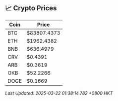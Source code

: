 ## 📈 Crypto Prices

| Coin | Price |
| ---- | ----- |
| BTC | $83807.4373 |
| ETH | $1962.4382 |
| BNB | $636.4979 |
| CRV | $0.4391 |
| ARB | $0.3619 |
| OKB | $52.2266 |
| DOGE | $0.1669 |

_Last Updated: 2025-03-22 01:38:14.782 +0800 HKT_